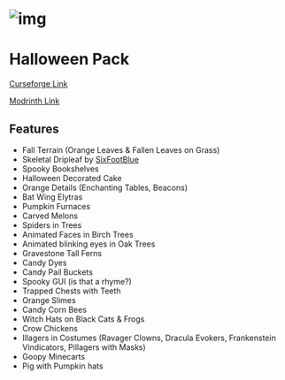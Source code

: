 # ![img](https://i.imgur.com/gJ5XcAj.png)

# Halloween Pack
[Curseforge Link](https://www.curseforge.com/minecraft/texture-packs/default-style-halloween-pack)

[Modrinth Link](https://modrinth.com/resourcepack/default-style-halloween-pack)

## Features
- Fall Terrain (Orange Leaves & Fallen Leaves on Grass)
- Skeletal Dripleaf by [SixFootBlue](https://www.curseforge.com/members/sixfootblue/projects)
- Spooky Bookshelves
- Halloween Decorated Cake
- Orange Details (Enchanting Tables, Beacons)
- Bat Wing Elytras
- Pumpkin Furnaces
- Carved Melons
- Spiders in Trees
- Animated Faces in Birch Trees
- Animated blinking eyes in Oak Trees
- Gravestone Tall Ferns
- Candy Dyes
- Candy Pail Buckets
- Spooky GUI (is that a rhyme?)
- Trapped Chests with Teeth
- Orange Slimes
- Candy Corn Bees
- Witch Hats on Black Cats & Frogs
- Crow Chickens
- Illagers in Costumes (Ravager Clowns, Dracula Evokers, Frankenstein Vindicators, Pillagers with Masks)
- Goopy Minecarts
- Pig with Pumpkin hats
